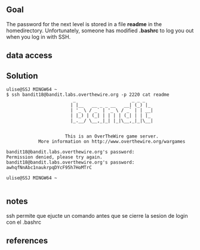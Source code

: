 
## Goal
The password for the next level is stored in a file **readme** in the homedirectory. Unfortunately, someone has modified **.bashrc** to log you out when you log in with SSH.

## data access



## Solution

```
ulise@SSJ MINGW64 ~
$ ssh bandit18@bandit.labs.overthewire.org -p 2220 cat readme
                         _                     _ _ _
                        | |__   __ _ _ __   __| (_) |_
                        | '_ \ / _` | '_ \ / _` | | __|
                        | |_) | (_| | | | | (_| | | |_
                        |_.__/ \__,_|_| |_|\__,_|_|\__|


                      This is an OverTheWire game server.
            More information on http://www.overthewire.org/wargames

bandit18@bandit.labs.overthewire.org's password:
Permission denied, please try again.
bandit18@bandit.labs.overthewire.org's password:
awhqfNnAbc1naukrpqDYcF95h7HoMTrC

ulise@SSJ MINGW64 ~


```

## notes

ssh permite que ejucte un comando antes que se cierre la sesion de login con el .bashrc

## references


